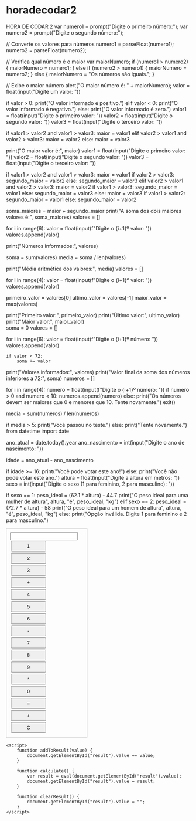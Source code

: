 # horadecodar2
HORA DE CODAR 2
var numero1 = prompt("Digite o primeiro número:");
var numero2 = prompt("Digite o segundo número:");

// Converte os valores para números
numero1 = parseFloat(numero1);
numero2 = parseFloat(numero2);

// Verifica qual número é o maior
var maiorNumero;
if (numero1 > numero2) {
  maiorNumero = numero1;
} else if (numero2 > numero1) {
  maiorNumero = numero2;
} else {
  maiorNumero = "Os números são iguais.";
}

// Exibe o maior número
alert("O maior número é: " + maiorNumero);
valor = float(input("Digite um valor: "))

if valor > 0:
    print("O valor informado é positivo.")
elif valor < 0:
    print("O valor informado é negativo.")
else:
    print("O valor informado é zero.")
    valor1 = float(input("Digite o primeiro valor: "))
valor2 = float(input("Digite o segundo valor: "))
valor3 = float(input("Digite o terceiro valor: "))

if valor1 > valor2 and valor1 > valor3:
    maior = valor1
elif valor2 > valor1 and valor2 > valor3:
    maior = valor2
else:
    maior = valor3

print("O maior valor é:", maior)
valor1 = float(input("Digite o primeiro valor: "))
valor2 = float(input("Digite o segundo valor: "))
valor3 = float(input("Digite o terceiro valor: "))

if valor1 > valor2 and valor1 > valor3:
    maior = valor1
    if valor2 > valor3:
        segundo_maior = valor2
    else:
        segundo_maior = valor3
elif valor2 > valor1 and valor2 > valor3:
    maior = valor2
    if valor1 > valor3:
        segundo_maior = valor1
    else:
        segundo_maior = valor3
else:
    maior = valor3
    if valor1 > valor2:
        segundo_maior = valor1
    else:
        segundo_maior = valor2

soma_maiores = maior + segundo_maior
print("A soma dos dois maiores valores é:", soma_maiores)
valores = []

for i in range(6):
    valor = float(input(f"Digite o {i+1}º valor: "))
    valores.append(valor)

print("Números informados:", valores)

soma = sum(valores)
media = soma / len(valores)

print("Média aritmética dos valores:", media)
valores = []

for i in range(4):
    valor = float(input(f"Digite o {i+1}º valor: "))
    valores.append(valor)

primeiro_valor = valores[0]
ultimo_valor = valores[-1]
maior_valor = max(valores)

print("Primeiro valor:", primeiro_valor)
print("Último valor:", ultimo_valor)
print("Maior valor:", maior_valor)  
soma = 0
valores = []

for i in range(6):
    valor = float(input(f"Digite o {i+1}º número: "))
    valores.append(valor)
    
    if valor < 72:
        soma += valor

print("Valores informados:", valores)
print("Valor final da soma dos números inferiores a 72:", soma)
numeros = []

for i in range(4):
    numero = float(input(f"Digite o {i+1}º número: "))
    if numero > 0 and numero < 10:
        numeros.append(numero)
    else:
        print("Os números devem ser maiores que 0 e menores que 10. Tente novamente.")
        exit()

media = sum(numeros) / len(numeros)

if media > 5:
    print("Você passou no teste.")
else:
    print("Tente novamente.")
    from datetime import date

ano_atual = date.today().year
ano_nascimento = int(input("Digite o ano de nascimento: "))

idade = ano_atual - ano_nascimento

if idade >= 16:
    print("Você pode votar este ano!")
else:
    print("Você não pode votar este ano.")
    altura = float(input("Digite a altura em metros: "))
sexo = int(input("Digite o sexo (1 para feminino, 2 para masculino): "))

if sexo == 1:
    peso_ideal = (62.1 * altura) - 44.7
    print("O peso ideal para uma mulher de altura", altura, "é", peso_ideal, "kg")
elif sexo == 2:
    peso_ideal = (72.7 * altura) - 58
    print("O peso ideal para um homem de altura", altura, "é", peso_ideal, "kg")
else:
    print("Opção inválida. Digite 1 para feminino e 2 para masculino.")
    <!DOCTYPE html>
<html>
<head>
    <title>Micro Calculadora</title>
    <style>
        .calculator {
            width: 200px;
            padding: 10px;
            border: 1px solid #ccc;
        }
        .calculator input[type="button"] {
            width: 48%;
            padding: 5px;
            margin: 2px;
        }
    </style>
</head>
<body>
    <div class="calculator">
        <input type="text" id="result" readonly>
        <input type="button" value="1" onclick="addToResult(1)">
        <input type="button" value="2" onclick="addToResult(2)">
        <input type="button" value="3" onclick="addToResult(3)">
        <input type="button" value="+" onclick="addToResult('+')">
        <input type="button" value="4" onclick="addToResult(4)">
        <input type="button" value="5" onclick="addToResult(5)">
        <input type="button" value="6" onclick="addToResult(6)">
        <input type="button" value="-" onclick="addToResult('-')">
        <input type="button" value="7" onclick="addToResult(7)">
        <input type="button" value="8" onclick="addToResult(8)">
        <input type="button" value="9" onclick="addToResult(9)">
        <input type="button" value="*" onclick="addToResult('*')">
        <input type="button" value="0" onclick="addToResult(0)">
        <input type="button" value="=" onclick="calculate()">
        <input type="button" value="/" onclick="addToResult('/')">
        <input type="button" value="C" onclick="clearResult()">
    </div>

    <script>
        function addToResult(value) {
            document.getElementById("result").value += value;
        }

        function calculate() {
            var result = eval(document.getElementById("result").value);
            document.getElementById("result").value = result;
        }

        function clearResult() {
            document.getElementById("result").value = "";
        }
    </script>
</body>
</html>

